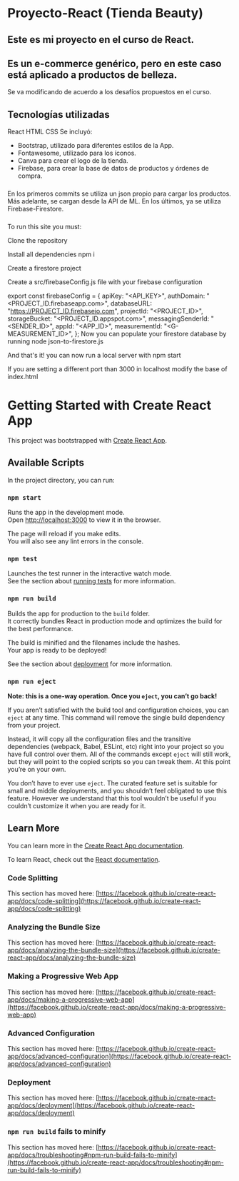 # Proyecto-React (Tienda Beauty)

## Este es mi proyecto en el curso de React.
## Es un e-commerce genérico, pero en este caso está aplicado a productos de belleza.
Se va modificando de acuerdo a los desafíos propuestos en el curso.

## Tecnologías utilizadas
React
HTML
CSS
Se incluyó:
- Bootstrap, utilizado para diferentes estilos de la App.
- Fontawesome, utilizado para los íconos.
- Canva para crear el logo de la tienda.
- Firebase, para crear la base de datos de productos y órdenes de compra.

###
En los primeros commits se utiliza un json propio para cargar los productos.
Más adelante, se cargan desde la API de ML.
En los últimos, ya se utiliza Firebase-Firestore.


###
To run this site you must:

Clone the repository

Install all dependencies npm i

Create a firestore project

Create a src/firebaseConfig.js file with your firebase configuration

export const firebaseConfig = {
    apiKey: "<API_KEY>",
    authDomain: "<PROJECT_ID.firebaseapp.com>",
    databaseURL: "<https://PROJECT_ID.firebaseio.com>",
    projectId: "<PROJECT_ID>",
    storageBucket: "<PROJECT_ID.appspot.com>",
    messagingSenderId: "<SENDER_ID>",
    appId: "<APP_ID>",
    measurementId: "<G-MEASUREMENT_ID>",
};
Now you can populate your firestore database by running node json-to-firestore.js

And that's it! you can now run a local server with npm start

If you are setting a different port than 3000 in localhost modify the base of index.html <base href = "http://localhost:3000"/>

# Getting Started with Create React App

This project was bootstrapped with [Create React App](https://github.com/facebook/create-react-app).




## Available Scripts

In the project directory, you can run:

### `npm start`

Runs the app in the development mode.\
Open [http://localhost:3000](http://localhost:3000) to view it in the browser.

The page will reload if you make edits.\
You will also see any lint errors in the console.

### `npm test`

Launches the test runner in the interactive watch mode.\
See the section about [running tests](https://facebook.github.io/create-react-app/docs/running-tests) for more information.

### `npm run build`

Builds the app for production to the `build` folder.\
It correctly bundles React in production mode and optimizes the build for the best performance.

The build is minified and the filenames include the hashes.\
Your app is ready to be deployed!

See the section about [deployment](https://facebook.github.io/create-react-app/docs/deployment) for more information.

### `npm run eject`

**Note: this is a one-way operation. Once you `eject`, you can’t go back!**

If you aren’t satisfied with the build tool and configuration choices, you can `eject` at any time. This command will remove the single build dependency from your project.

Instead, it will copy all the configuration files and the transitive dependencies (webpack, Babel, ESLint, etc) right into your project so you have full control over them. All of the commands except `eject` will still work, but they will point to the copied scripts so you can tweak them. At this point you’re on your own.

You don’t have to ever use `eject`. The curated feature set is suitable for small and middle deployments, and you shouldn’t feel obligated to use this feature. However we understand that this tool wouldn’t be useful if you couldn’t customize it when you are ready for it.

## Learn More

You can learn more in the [Create React App documentation](https://facebook.github.io/create-react-app/docs/getting-started).

To learn React, check out the [React documentation](https://reactjs.org/).

### Code Splitting

This section has moved here: [https://facebook.github.io/create-react-app/docs/code-splitting](https://facebook.github.io/create-react-app/docs/code-splitting)

### Analyzing the Bundle Size

This section has moved here: [https://facebook.github.io/create-react-app/docs/analyzing-the-bundle-size](https://facebook.github.io/create-react-app/docs/analyzing-the-bundle-size)

### Making a Progressive Web App

This section has moved here: [https://facebook.github.io/create-react-app/docs/making-a-progressive-web-app](https://facebook.github.io/create-react-app/docs/making-a-progressive-web-app)

### Advanced Configuration

This section has moved here: [https://facebook.github.io/create-react-app/docs/advanced-configuration](https://facebook.github.io/create-react-app/docs/advanced-configuration)

### Deployment

This section has moved here: [https://facebook.github.io/create-react-app/docs/deployment](https://facebook.github.io/create-react-app/docs/deployment)

### `npm run build` fails to minify

This section has moved here: [https://facebook.github.io/create-react-app/docs/troubleshooting#npm-run-build-fails-to-minify](https://facebook.github.io/create-react-app/docs/troubleshooting#npm-run-build-fails-to-minify)
